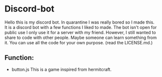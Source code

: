 # Discord-bot

Hello this is my discord bot. In quarantine I was really bored so I made this. It is a discord bot with a few functions I liked to made. The bot isn't open for public use I only use it for a server with my friend. However, I still wanted to share to code with other people. Maybe someone can learn something from it. You can use all the code for your own purpose. (read the LICENSE.md.)

## Function:

-   button.js
    This is a game inspired from hermitcraft.

